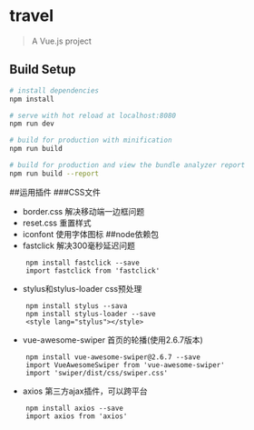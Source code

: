 # travel

> A Vue.js project

## Build Setup

``` bash
# install dependencies
npm install

# serve with hot reload at localhost:8080
npm run dev

# build for production with minification
npm run build

# build for production and view the bundle analyzer report
npm run build --report
```
##运用插件
###CSS文件
*  border.css 解决移动端一边框问题
*  reset.css 重置样式
*  iconfont 使用字体图标
##node依赖包
*  fastclick 解决300毫秒延迟问题
```
    npm install fastclick --save
    import fastclick from 'fastclick'
```
*  stylus和stylus-loader css预处理
```
    npm install stylus --sava
    npm install stylus-loader --save
    <style lang="stylus"></style>
```
*  vue-awesome-swiper 首页的轮播(使用2.6.7版本)
```
    npm install vue-awesome-swiper@2.6.7 --save
    import VueAwesomeSwiper from 'vue-awesome-swiper'
    import 'swiper/dist/css/swiper.css'
```
*  axios 第三方ajax插件，可以跨平台
```
    npm install axios --save
    import axios from 'axios'
```

